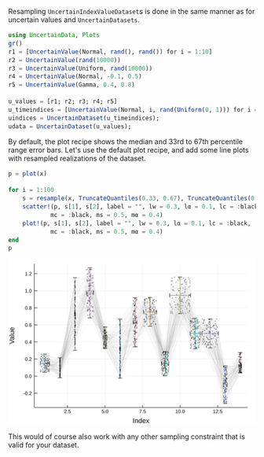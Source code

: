 Resampling `UncertainIndexValueDataset`s is done in the same manner as for uncertain 
values and `UncertainDatasets`.

```julia 
using UncertainData, Plots 
gr()
r1 = [UncertainValue(Normal, rand(), rand()) for i = 1:10]
r2 = UncertainValue(rand(10000))
r3 = UncertainValue(Uniform, rand(10000))
r4 = UncertainValue(Normal, -0.1, 0.5)
r5 = UncertainValue(Gamma, 0.4, 0.8)

u_values = [r1; r2; r3; r4; r5]
u_timeindices = [UncertainValue(Normal, i, rand(Uniform(0, 1))) for i = 1:length(u_values)]
uindices = UncertainDataset(u_timeindices);
udata = UncertainDataset(u_values);
```

By default, the plot recipe shows the median and 33rd to 67th percentile range error bars. 
Let's use the default plot recipe, and add some line plots with resampled realizations 
of the dataset. 

```julia 
p = plot(x) 

for i = 1:100
    s = resample(x, TruncateQuantiles(0.33, 0.67), TruncateQuantiles(0.33, 0.67))
    scatter!(p, s[1], s[2], label = "", lw = 0.3, lα = 0.1, lc = :black,
            mc = :black, ms = 0.5, mα = 0.4)
    plot!(p, s[1], s[2], label = "", lw = 0.3, lα = 0.1, lc = :black,
            mc = :black, ms = 0.5, mα = 0.4)
end
p
```

![](resample_uncertainindexvalue_dataset_default_withlines.svg)

This would of course also work with any other sampling constraint that is valid for your 
dataset.